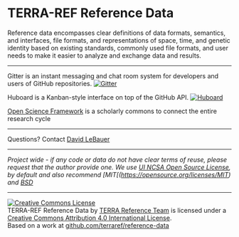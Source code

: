 # TERRA-REF Reference Data

Reference data encompasses clear definitions of data formats, semantics, and interfaces, file formats, and representations of space, time, and genetic identity based on existing standards, commonly used file formats, and user needs to make it easier to analyze and exchange data and results. 
___
Gitter is an instant messaging and chat room system for developers and users of GitHub repositories.
[![Gitter](https://badges.gitter.im/Join%20Chat.svg)](https://gitter.im/terraref/reference-data?utm_source=badge&utm_medium=badge&utm_campaign=pr-badge&utm_content=badge)

Huboard is a Kanban-style interface on top of the GitHub API.
[![Huboard](http://img.shields.io/badge/Hu-Board-7965cc.svg)](https://huboard.com/terraref/reference-data)

[Open Science Framework](https://osf.io/n532g/) is a scholarly commons to connect the entire research cycle
___
Questions?  Contact [David LeBauer](https://github.com/dlebauer)


___
*Project wide - if any code or data do not have clear terms of reuse, please request that the author provide one. We use [UI NCSA Open Source License](https://opensource.org/licenses/NCSA), by default and also recommend [MIT[(https://opensource.org/licenses/MIT) and [BSD](https://opensource.org/licenses/BSD-2-Clause)*


___
<a href="http://creativecommons.org/licenses/by/4.0/" rel=
    "license"><img alt="Creative Commons License" src=
    "https://i.creativecommons.org/l/by/4.0/88x31.png" style=
    "border-width:0"></a><br>
    <span>TERRA-REF Reference Data</span> by <a href="terraref.ncsa.illinois.edu"
    rel="cc:attributionURL">TERRA Reference Team</a> is licensed under a
    <a href="http://creativecommons.org/licenses/by/4.0/" rel=
    "license">Creative Commons Attribution 4.0 International License</a>.<br>
    Based on a work at <a href="github.com/terraref/==REPOSITORY==" rel=
    "dct:source">github.com/terraref/reference-data</a>
